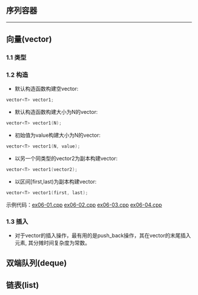 ## 序列容器
-----------------------
## 向量(vector)
### 1.1 类型
### 1.2 构造
* 默认构造函数构建空vector:
```cpp
vector<T> vector1;
```  
* 默认构造函数构建大小为N的vector:
```cpp
vector<T> vector1(N);
```  
* 初始值为value构建大小为N的vector:
```cpp
vector<T> vector1(N, value);
```  
* 以另一个同类型的vector2为副本构建vector:
```cpp
vector<T> vector1(vector2);
```  
* 以区间[first,last)为副本构建vector:
```cpp
vector<T> vector1(first, last);
```  

示例代码：[ex06-01.cpp](https://github.com/cjdao/stl_example/blob/master/ex06/ex06-01.cpp) 
          [ex06-02.cpp](https://github.com/cjdao/stl_example/blob/master/ex06/ex06-02.cpp) 
          [ex06-03.cpp](https://github.com/cjdao/stl_example/blob/master/ex06/ex06-03.cpp) 
          [ex06-04.cpp](https://github.com/cjdao/stl_example/blob/master/ex06/ex06-04.cpp) 
### 1.3 插入
* 对于vector的插入操作，最有用的是push_back操作，其在vector的末尾插入元素, 其分摊时间复杂度为常数。
## 双端队列(deque)


## 链表(list)
